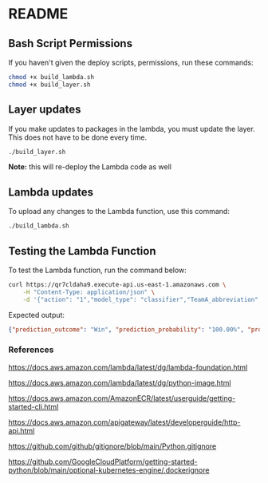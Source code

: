 # README

## Bash Script Permissions

If you haven't given the deploy scripts, permissions, run these commands:

``` bash
chmod +x build_lambda.sh
chmod +x build_layer.sh
```

## Layer updates

If you make updates to packages in the lambda, you must update the layer. This does not have to be done every time.

``` bash
./build_layer.sh
```

**Note:** this will re-deploy the Lambda code as well

## Lambda updates

To upload any changes to the Lambda function, use this command:

``` bash
./build_lambda.sh
```

## Testing the Lambda Function

To test the Lambda function, run the command below:

``` bash
curl https://qr7cldaha9.execute-api.us-east-1.amazonaws.com \
    -H "Content-Type: application/json" \
    -d '{"action": "1","model_type": "classifier","TeamA_abbreviation": "BOS","TeamB_abbreviation": "NYK","season": "2023-24","number _seasons": "3","number_past_games": "15"}'
```

Expected output:

``` json
{"prediction_outcome": "Win", "prediction_probability": "100.00%", "probabilities": {"win_probability": "100.00000000%", "loss_probability": "0.00000000%"}}
```

### References

https://docs.aws.amazon.com/lambda/latest/dg/lambda-foundation.html

https://docs.aws.amazon.com/lambda/latest/dg/python-image.html

https://docs.aws.amazon.com/AmazonECR/latest/userguide/getting-started-cli.html

https://docs.aws.amazon.com/apigateway/latest/developerguide/http-api.html

https://github.com/github/gitignore/blob/main/Python.gitignore

https://github.com/GoogleCloudPlatform/getting-started-python/blob/main/optional-kubernetes-engine/.dockerignore
